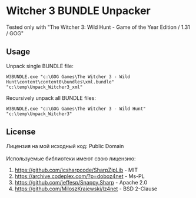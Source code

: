 # Witcher 3 BUNDLE Unpacker

Tested only with "The Witcher 3: Wild Hunt - Game of the Year Edition / 1.31 / GOG"

## Usage
Unpack single BUNDLE file:
```
W3BUNDLE.exe "c:\GOG Games\The Witcher 3 - Wild Hunt\content\content0\bundles\xml.bundle" "c:\temp\Unpack_Witcher3_xml"
```
Recursively unpack all BUNDLE files:
```
W3BUNDLE.exe "c:\GOG Games\The Witcher 3 - Wild Hunt" "c:\temp\Unpack_Witcher3"
```

## License
Лицензия на мой исходный код: Public Domain<br><br>
Используемые библиотеки имеют свою лицензию:
1. https://github.com/icsharpcode/SharpZipLib - MIT
2. https://archive.codeplex.com/?p=doboz4net - Ms-PL
3. https://github.com/jeffesp/Snappy.Sharp - Apache 2.0
4. https://github.com/MiloszKrajewski/lz4net - BSD 2-Clause
